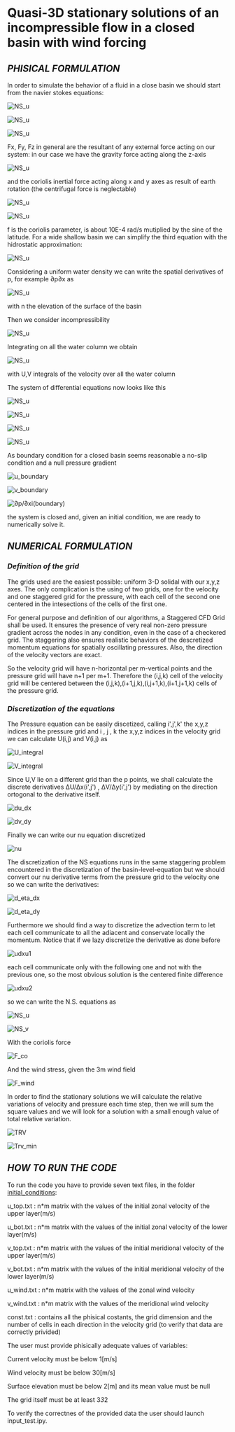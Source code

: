 # Quasi-3D stationary solutions of an incompressible flow in a closed basin with wind forcing
## _PHISICAL FORMULATION_

In order to simulate the behavior of a fluid in a close basin we should start from the navier stokes equations:

![NS_u](https://github.com/enricomoresco/Software-and-Computing-Repository/blob/main/Figures/1.gif)

![NS_u](https://github.com/enricomoresco/Software-and-Computing-Repository/blob/main/Figures/2.gif)

![NS_u](https://github.com/enricomoresco/Software-and-Computing-Repository/blob/main/Figures/3.gif)


Fx, Fy, Fz in general are the resultant of any external force acting on our system:
in our case we have the gravity force acting along the z-axis 

![NS_u](https://github.com/enricomoresco/Software-and-Computing-Repository/blob/main/Figures/4.gif)

and the coriolis inertial force acting along x and y axes as result of earth rotation (the centrifugal force is neglectable)

![NS_u](https://github.com/enricomoresco/Software-and-Computing-Repository/blob/main/Figures/5.gif)

![NS_u](https://github.com/enricomoresco/Software-and-Computing-Repository/blob/main/Figures/6.gif)

f is the coriolis parameter, is about 10E-4 rad/s mutiplied by the sine of the latitude.
For a wide shallow basin we can simplify the third equation with the hidrostatic approximation:

![NS_u](https://github.com/enricomoresco/Software-and-Computing-Repository/blob/main/Figures/7.gif)

Considering a uniform water density we can write the spatial derivatives of p, for example ∂p∂x as

![NS_u](https://github.com/enricomoresco/Software-and-Computing-Repository/blob/main/Figures/8.gif)

with n the elevation of the surface of the basin

Then we consider incompressibility

![NS_u](https://github.com/enricomoresco/Software-and-Computing-Repository/blob/main/Figures/9.gif)

Integrating on all the water column we obtain

![NS_u](https://github.com/enricomoresco/Software-and-Computing-Repository/blob/main/Figures/10.gif)

with U,V integrals of the velocity over all the water column 

The system of differential equations now looks like this

![NS_u](https://github.com/enricomoresco/Software-and-Computing-Repository/blob/main/Figures/11.gif)

![NS_u](https://github.com/enricomoresco/Software-and-Computing-Repository/blob/main/Figures/12.gif)

![NS_u](https://github.com/enricomoresco/Software-and-Computing-Repository/blob/main/Figures/8.gif)

![NS_u](https://github.com/enricomoresco/Software-and-Computing-Repository/blob/main/Figures/10.gif)

As boundary condition for a closed basin seems reasonable a no-slip condition and a null pressure gradient

![u_boundary](https://github.com/enricomoresco/Software-and-Computing-Repository/blob/main/Figures/13.gif)

![v_boundary](https://github.com/enricomoresco/Software-and-Computing-Repository/blob/main/Figures/14.gif)

![∂p/∂xi(boundary)](https://github.com/enricomoresco/Software-and-Computing-Repository/blob/main/Figures/15.gif)



the system is closed and, given an initial condition, we are ready to numerically solve it.

## _NUMERICAL FORMULATION_

### _Definition of the grid_

The grids used are the easiest possible: uniform 3-D  solidal with our x,y,z axes.
The only complication is the using of two grids, one for the velocity and one staggered grid for the pressure, with each cell of the second one centered in the intesections of the cells of the first one.

For general purpose and definition of our algorithms, a Staggered CFD Grid shall be used. It ensures the presence of very real non-zero pressure gradient across the nodes in any condition, even in the case of a checkered grid. The staggering also ensures realistic behaviors of the descretized momentum equations for spatially oscillating pressures. Also, the direction of the velocity vectors are exact.

So the velocity grid will have n-horizontal per m-vertical points and the pressure grid will have n+1 per m+1.
Therefore the (i,j,k) cell of the velocity grid will be centered between the (i,j,k),(i+1,j,k),(i,j+1,k),(i+1,j+1,k) cells of the pressure grid.

### _Discretization of the equations_

The Pressure equation can be easily discetized, calling i',j',k' the x,y,z indices in the pressure grid and i , j , k the x,y,z indices in the velocity grid 
we can calculate U(i,j) and V(i,j) as

![U_integral](https://github.com/enricomoresco/Software-and-Computing-Repository/blob/main/Figures/U.gif)

![V_integral](https://github.com/enricomoresco/Software-and-Computing-Repository/blob/main/Figures/V.gif)



Since U,V lie on a different grid than the p points, we shall calculate the discrete derivatives ΔU/Δx(i',j') , ΔV/Δy(i',j') by mediating on the direction ortogonal to the derivative itself.

![du_dx](https://github.com/enricomoresco/Software-and-Computing-Repository/blob/main/Figures/dU_dx.gif)

![dv_dy](https://github.com/enricomoresco/Software-and-Computing-Repository/blob/main/Figures/dV_dy.gif)



Finally we can write our nu equation discretized

![nu](https://github.com/enricomoresco/Software-and-Computing-Repository/blob/main/Figures/nu.gif)

The discretization of the NS equations runs in the same staggering problem encountered in the discretization of the basin-level-equation but we should convert our nu derivative terms from the pressure grid to the velocity one so we can write the derivatives:

![d_eta_dx](https://github.com/enricomoresco/Software-and-Computing-Repository/blob/main/Figures/d_eta_dx.gif)

![d_eta_dy](https://github.com/enricomoresco/Software-and-Computing-Repository/blob/main/Figures/d_eta_dy.gif)

Furthermore we should find a way to discretize the advection term to let each cell communicate to all the adiacent and conservate locally the momentum.
Notice that if we lazy discretize the derivative as done before

![udxu1](https://github.com/enricomoresco/Software-and-Computing-Repository/blob/main/Figures/udxu1.gif)

each cell communicate only with the following one and not with the previous one, so the most obvious solution is the centered finite difference

![udxu2](https://github.com/enricomoresco/Software-and-Computing-Repository/blob/main/Figures/udxu2.gif)

so we can write the N.S. equations as

![NS_u](https://github.com/enricomoresco/Software-and-Computing-Repository/blob/main/Figures/NS_u.gif)

![NS_v](https://github.com/enricomoresco/Software-and-Computing-Repository/blob/main/Figures/NS_v.gif)

With the coriolis force 

![F_co](https://github.com/enricomoresco/Software-and-Computing-Repository/blob/main/Figures/Fco.gif)

And the wind stress, given the 3m wind field

![F_wind](https://github.com/enricomoresco/Software-and-Computing-Repository/blob/main/Figures/F_wind.gif)


In order to find the stationary solutions we will calculate the relative variations of velocity and pressure each time step, then we will sum the square values 
and we will look for a solution with a small enough value of total relative variation.

![TRV](https://github.com/enricomoresco/Software-and-Computing-Repository/blob/main/Figures/TRV.gif)

![Trv_min](https://github.com/enricomoresco/Software-and-Computing-Repository/blob/main/Figures/Trv_min.gif)

## _HOW TO RUN THE CODE_

To run the code you have to provide seven text files, in the folder [initial_conditions](https://github.com/enricomoresco/Software-and-Computing-Repository/blob/main/initial_conditions):

u_top.txt : n*m matrix with the values of the initial zonal velocity of the upper layer(m/s)

u_bot.txt : n*m matrix with the values of the initial zonal velocity of the lower layer(m/s)

v_top.txt : n*m matrix with the values of the initial meridional velocity of the upper layer(m/s)

v_bot.txt : n*m matrix with the values of the initial meridional velocity of the lower layer(m/s)

u_wind.txt : n*m matrix with the values of the zonal wind velocity

v_wind.txt : n*m matrix with the values of the meridional wind velocity

const.txt : contains all the phisical costants, the grid dimension and the number of cells in each direction in the velocity grid (to verify that data are correctly privided)

The user must provide phisically adequate values of variables:

Current velocity must be below 1[m/s]

Wind velocity must be below 30[m/s]

Surface elevation must be below 2[m] and its mean value must be null

The grid itself must be at least 3*3*2

To verify the correctnes of the provided data the user should launch input_test.ipy.























